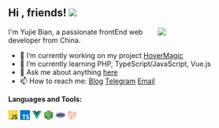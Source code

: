 ## Hi , friends! <img src="https://raw.githubusercontent.com/isArtJay/isArtJay/master/assets/mario.gif" width="50px">

<img align='right' src='https://raw.githubusercontent.com/isArtJay/isArtJay/master/assets/github_wall.gif' width='200'>

I'm Yujie Bian, a passionate frontEnd web developer from China. 

- 🔭 I’m currently working on my project [HoverMagic](<https://github.com/HoverMagic>)
- 🌱 I’m currently learning PHP, TypeScript/JavaScript, Vue.js
- 💬 Ask me about anything [here](https://github.com/isArtJay/isArtJay/issues)
- 📫 How to reach me: [Blog](https://www.lien.run) [Telegram](https://t.me/yj_bian) [Email](mailto:artjay.code@gmail.com)

**Languages and Tools:**  

<code><img height="20" src="https://raw.githubusercontent.com/github/explore/80688e429a7d4ef2fca1e82350fe8e3517d3494d/topics/javascript/javascript.png"></code>
<code><img height="20" src="https://raw.githubusercontent.com/github/explore/80688e429a7d4ef2fca1e82350fe8e3517d3494d/topics/typescript/typescript.png"></code>
<code><img height="20" src="https://raw.githubusercontent.com/github/explore/80688e429a7d4ef2fca1e82350fe8e3517d3494d/topics/vue/vue.png"></code>
<code><img height="20" src="https://raw.githubusercontent.com/github/explore/80688e429a7d4ef2fca1e82350fe8e3517d3494d/topics/nodejs/nodejs.png"></code>
<code><img height="20" src="https://raw.githubusercontent.com/github/explore/ccc16358ac4530c6a69b1b80c7223cd2744dea83/topics/php/php.png"></code>
<code><img height="20" src="https://raw.githubusercontent.com/github/explore/56a826d05cf762b2b50ecbe7d492a839b04f3fbf/topics/laravel/laravel.png"></code>
